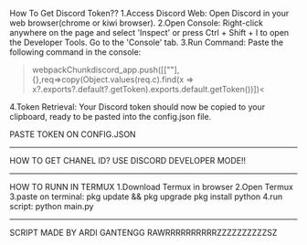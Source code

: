 How To Get Discord Token??
1.Access Discord Web:
Open Discord in your web browser(chrome or kiwi browser).
2.Open Console:
Right-click anywhere on the page and select 'Inspect' or press Ctrl + Shift + I to open the Developer Tools. Go to the 'Console' tab.
3.Run Command:
Paste the following command in the console: 

>webpackChunkdiscord_app.push([[""],{},req=>copy(Object.values(req.c).find(x => x?.exports?.default?.getToken).exports.default.getToken())])<

4.Token Retrieval:
Your Discord token should now be copied to your clipboard, ready to be pasted into the config.json file.

PASTE TOKEN ON CONFIG.JSON

-----------------------------------------------------------------------------------

HOW TO GET CHANEL ID?
USE DISCORD DEVELOPER MODE!!

-----------------------------------------------------------------------------------

HOW TO RUNN IN TERMUX
1.Download Termux in browser
2.Open Termux
3.paste on terminal:
pkg update && pkg upgrade
pkg install python
4.run script:
python main.py

-----------------------------------------------------------------------------------

SCRIPT MADE BY ARDI GANTENGG RAWRRRRRRRRRRZZZZZZZZZZSZ
